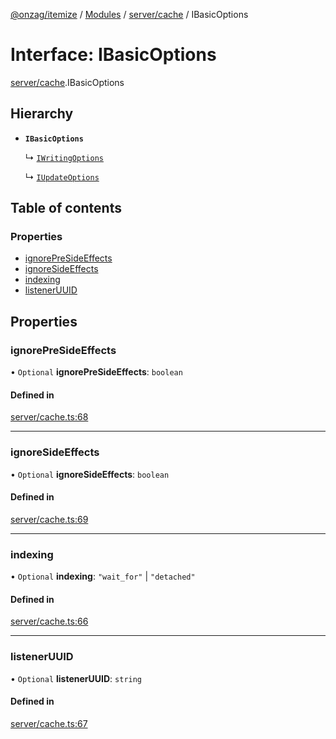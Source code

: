 [@onzag/itemize](../README.md) / [Modules](../modules.md) / [server/cache](../modules/server_cache.md) / IBasicOptions

# Interface: IBasicOptions

[server/cache](../modules/server_cache.md).IBasicOptions

## Hierarchy

- **`IBasicOptions`**

  ↳ [`IWritingOptions`](server_cache.IWritingOptions.md)

  ↳ [`IUpdateOptions`](server_cache.IUpdateOptions.md)

## Table of contents

### Properties

- [ignorePreSideEffects](server_cache.IBasicOptions.md#ignorepresideeffects)
- [ignoreSideEffects](server_cache.IBasicOptions.md#ignoresideeffects)
- [indexing](server_cache.IBasicOptions.md#indexing)
- [listenerUUID](server_cache.IBasicOptions.md#listeneruuid)

## Properties

### ignorePreSideEffects

• `Optional` **ignorePreSideEffects**: `boolean`

#### Defined in

[server/cache.ts:68](https://github.com/onzag/itemize/blob/73e0c39e/server/cache.ts#L68)

___

### ignoreSideEffects

• `Optional` **ignoreSideEffects**: `boolean`

#### Defined in

[server/cache.ts:69](https://github.com/onzag/itemize/blob/73e0c39e/server/cache.ts#L69)

___

### indexing

• `Optional` **indexing**: ``"wait_for"`` \| ``"detached"``

#### Defined in

[server/cache.ts:66](https://github.com/onzag/itemize/blob/73e0c39e/server/cache.ts#L66)

___

### listenerUUID

• `Optional` **listenerUUID**: `string`

#### Defined in

[server/cache.ts:67](https://github.com/onzag/itemize/blob/73e0c39e/server/cache.ts#L67)
